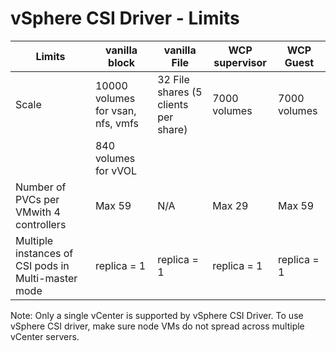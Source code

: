 # vSphere CSI Driver - Limits

| Limits                                              | vanilla block                     | vanilla File                         | WCP supervisor | WCP Guest    |
|-----------------------------------------------------|-----------------------------------|--------------------------------------|----------------|--------------|
| Scale                                               | 10000 volumes for vsan, nfs, vmfs | 32 File shares (5 clients per share) | 7000 volumes   | 7000 volumes |
|                                                     | 840 volumes for vVOL              |                                      |                |              |
| Number of PVCs per VMwith 4 controllers             | Max 59                            | N/A                                  | Max 29         | Max 59       |
| Multiple instances of CSI pods in Multi-master mode | replica = 1                       | replica = 1                          | replica = 1    | replica = 1  |

Note: Only a single vCenter is supported by vSphere CSI Driver. To use vSphere CSI driver, make sure node VMs do not spread across multiple vCenter servers.
